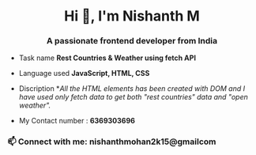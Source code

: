 <h1 align="center">Hi 👋, I'm Nishanth M</h1>
<h3 align="center">A passionate frontend developer from India</h3>

-  Task name **Rest Countries & Weather using fetch API**
-  Language used **JavaScript, HTML, CSS**
-  Discription **All the HTML elements has been created with DOM and I have used only fetch data to get both "rest countries" data and "open weather".*
  
-  My Contact number : **6369303696**

<h3 align="left">📫 Connect with me: nishanthmohan2k15@gmailcom</h3>
<p align="left">
</p>

